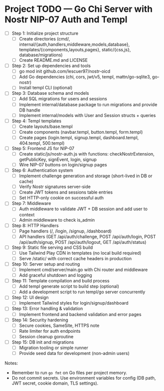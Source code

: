 # Project TODO — Go Chi Server with Nostr NIP-07 Auth and Templ

- [ ] Step 1: Initialize project structure
  - [ ] Create directories (cmd/, internal/{auth,handlers,middleware,models,database}, templates/{components,layouts,pages}, static/{css,js}, database/migrations)
  - [ ] Create README.md and LICENSE
- [ ] Step 2: Set up dependencies and tools
  - [ ] go mod init github.com/lescuer97/nostr-oicd
  - [ ] Add Go dependencies (chi, cors, jwt/v5, templ, mattn/go-sqlite3, go-nostr)
  - [ ] Install templ CLI (optional)
- [ ] Step 3: Database schema and models
  - [ ] Add SQL migrations for users and sessions
  - [ ] Implement internal/database package to run migrations and provide DB handle
  - [ ] Implement internal/models with User and Session structs + queries
- [ ] Step 4: Templ templates
  - [ ] Create layouts/base.templ
  - [ ] Create components (navbar.templ, button.templ, form.templ)
  - [ ] Create pages (login.templ, signup.templ, dashboard.templ, 404.templ, 500.templ)
- [ ] Step 5: Frontend JS for NIP-07
  - [ ] Create static/js/nostr-auth.js with functions: checkNostrExtension, getPublicKey, signEvent, login, signup
  - [ ] Wire NIP-07 buttons on login/signup pages
- [ ] Step 6: Authentication system
  - [ ] Implement challenge generation and storage (short-lived in DB or cache)
  - [ ] Verify Nostr signatures server-side
  - [ ] Create JWT tokens and sessions table entries
  - [ ] Set HTTP-only cookie on successful auth
- [ ] Step 7: Middleware
  - [ ] Auth middleware to validate JWT + DB session and add user to context
  - [ ] Admin middleware to check is_admin
- [ ] Step 8: HTTP Handlers
  - [ ] Page handlers (/, /login, /signup, /dashboard)
  - [ ] API handlers (GET /api/auth/challenge, POST /api/auth/login, POST /api/auth/signup, POST /api/auth/logout, GET /api/auth/status)
- [ ] Step 9: Static file serving and CSS build
  - [ ] Use Tailwind Play CDN in templates (no local build required)
  - [ ] Serve /static/ with correct cache headers in production
- [ ] Step 10: Server setup and routing
  - [ ] Implement cmd/server/main.go with Chi router and middleware
  - [ ] Add graceful shutdown and logging
- [ ] Step 11: Template compilation and build process
  - [ ] Add templ generate script to build step (optional)
  - [ ] Add a development script to run templ/go server concurrently
- [ ] Step 12: UI design
  - [ ] Implement Tailwind styles for login/signup/dashboard
- [ ] Step 13: Error handling & validation
  - [ ] Implement frontend and backend validation and error pages
- [ ] Step 14: Security hardening
  - [ ] Secure cookies, SameSite, HTTPS note
  - [ ] Rate limiter for auth endpoints
  - [ ] Session cleanup goroutine
- [ ] Step 15: DB init and migrations
  - [ ] Migration tooling or simple runner
  - [ ] Provide seed data for development (non-admin users)

Notes:
- Remember to run `go fmt` on Go files per project memory.
- Do not commit secrets. Use environment variables for config (DB path, JWT secret, cookie domain, TLS settings).
